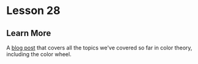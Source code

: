 # Lesson 28

## Learn More

A [blog post](https://blog.hubspot.com/marketing/color-theory-design) that
covers all the topics we've covered so far in color theory, including the color
wheel.
